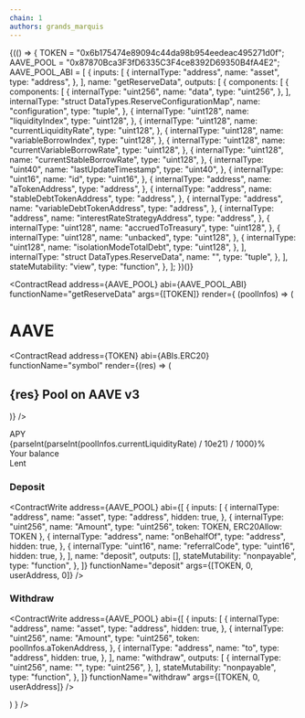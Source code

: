 ```yaml
---
chain: 1
authors: grands_marquis
---
```


<div class="p-5">
  {(() => {
    TOKEN = "0x6b175474e89094c44da98b954eedeac495271d0f";
    AAVE_POOL = "0x87870Bca3F3fD6335C3F4ce8392D69350B4fA4E2";
    AAVE_POOL_ABI = [
      {
        inputs: [
          {
            internalType: "address",
            name: "asset",
            type: "address",
          },
        ],
        name: "getReserveData",
        outputs: [
          {
            components: [
              {
                components: [
                  {
                    internalType: "uint256",
                    name: "data",
                    type: "uint256",
                  },
                ],
                internalType: "struct DataTypes.ReserveConfigurationMap",
                name: "configuration",
                type: "tuple",
              },
              {
                internalType: "uint128",
                name: "liquidityIndex",
                type: "uint128",
              },
              {
                internalType: "uint128",
                name: "currentLiquidityRate",
                type: "uint128",
              },
              {
                internalType: "uint128",
                name: "variableBorrowIndex",
                type: "uint128",
              },
              {
                internalType: "uint128",
                name: "currentVariableBorrowRate",
                type: "uint128",
              },
              {
                internalType: "uint128",
                name: "currentStableBorrowRate",
                type: "uint128",
              },
              {
                internalType: "uint40",
                name: "lastUpdateTimestamp",
                type: "uint40",
              },
              {
                internalType: "uint16",
                name: "id",
                type: "uint16",
              },
              {
                internalType: "address",
                name: "aTokenAddress",
                type: "address",
              },
              {
                internalType: "address",
                name: "stableDebtTokenAddress",
                type: "address",
              },
              {
                internalType: "address",
                name: "variableDebtTokenAddress",
                type: "address",
              },
              {
                internalType: "address",
                name: "interestRateStrategyAddress",
                type: "address",
              },
              {
                internalType: "uint128",
                name: "accruedToTreasury",
                type: "uint128",
              },
              {
                internalType: "uint128",
                name: "unbacked",
                type: "uint128",
              },
              {
                internalType: "uint128",
                name: "isolationModeTotalDebt",
                type: "uint128",
              },
            ],
            internalType: "struct DataTypes.ReserveData",
            name: "",
            type: "tuple",
          },
        ],
        stateMutability: "view",
        type: "function",
      },
    ];
  })()}

<ContractRead
address={AAVE_POOL}
abi={AAVE_POOL_ABI}
functionName="getReserveData"
args={[TOKEN]}
render={
(poolInfos) => (

<div>

# AAVE 

<ContractRead
    address={TOKEN}
    abi={ABIs.ERC20}
    functionName="symbol"
    render={(res) => (<h2>{res} Pool on AAVE v3</h2>)} />


<div className="stats shadow">
  <div className="stat place-items-center">
    <div className="stat-title">APY</div>
    <div className="stat-value">
      {parseInt(parseInt(poolInfos.currentLiquidityRate) / 10e21) / 1000}%
    </div>
  </div>
  <div className="stat place-items-center">
    <div className="stat-title">Your balance</div>
    <div className="stat-value">
      <TokenBalance token={TOKEN} address={userAddress} />
    </div>
  </div>
  <div className="stat place-items-center">
    <div className="stat-title">Lent</div>
    <div className="stat-value">
      <TokenBalance token={poolInfos.aTokenAddress} address={userAddress} />
    </div>
  </div>
</div>

### Deposit

<ContractWrite
  address={AAVE_POOL}
  abi={[
    {
      inputs: [
        {
          internalType: "address",
          name: "asset",
          type: "address",
          hidden: true,
        },
        {
          internalType: "uint256",
          name: "Amount",
          type: "uint256",
          token: TOKEN,
          ERC20Allow: TOKEN
        },
        {
          internalType: "address",
          name: "onBehalfOf",
          type: "address",
          hidden: true,
        },
        {
          internalType: "uint16",
          name: "referralCode",
          type: "uint16",
          hidden: true,
        },
      ],
      name: "deposit",
      outputs: [],
      stateMutability: "nonpayable",
      type: "function",
    },
  ]}
  functionName="deposit"
  args={[TOKEN, 0, userAddress, 0]}
/>

### Withdraw

<ContractWrite
  address={AAVE_POOL}
  abi={[
    {
      inputs: [
        {
          internalType: "address",
          name: "asset",
          type: "address",
          hidden: true,
        },
        {
          internalType: "uint256",
          name: "Amount",
          type: "uint256",
          token: poolInfos.aTokenAddress,
        },
        {
          internalType: "address",
          name: "to",
          type: "address",
          hidden: true,
        },
      ],
      name: "withdraw",
      outputs: [
        {
          internalType: "uint256",
          name: "",
          type: "uint256",
        },
      ],
      stateMutability: "nonpayable",
      type: "function",
    },
  ]}
  functionName="withdraw"
  args={[TOKEN, 0, userAddress]}
/>

</div>
        )
    }
/>

</div>
